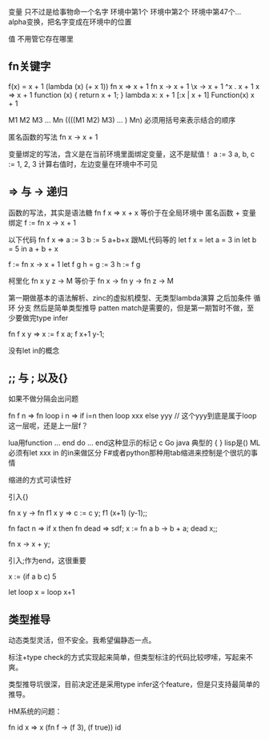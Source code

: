 变量  只不过是给事物命一个名字   环境中第1个 环境中第2个 环境中第47个...
alpha变换，把名字变成在环境中的位置

值 不用管它存在哪里

## fn关键字

f(x) = x + 1
(lambda (x) (+ x 1))
fn x => x + 1
fn x -> x + 1
\x -> x + 1
^x . x + 1
x => x + 1
function (x) { return x + 1; }
lambda x: x + 1
[:x | x + 1]
Function(x) x + 1

M1 M2 M3 ... Mn   ((((M1 M2) M3) ... ) Mn)
必须用括号来表示结合的顺序

匿名函数的写法
fn x -> x + 1

变量绑定的写法，含义是在当前环境里面绑定变量，这不是赋值！
a := 3
a, b, c := 1, 2, 3
计算右值时，左边变量在环境中不可见

## => 与 -> 递归

函数的写法，其实是语法糖
fn f x => x + x
等价于在全局环境中 匿名函数 + 变量绑定
f := fn x -> x + 1

以下代码
fn f x =>
   a := 3
   b := 5
   a+b+x
跟ML代码等的
let f x =
    let a = 3 in
    let b = 5 in
        a + b + x

f := fn x -> x + 1
let f g h =
  g := 3
  h := f g

柯里化
fn x y z -> M
等价于
fn x ->
   fn y ->
      fn z ->
         M

第一期做基本的语法解析、zinc的虚拟机模型、无类型lambda演算
之后加条件 循环 分支
然后是简单类型推导
patten match是需要的，但是第一期暂时不做，至少要做完type infer

fn f x y => 
   x := f x a;
   f x+1 y-1;

没有let in的概念

## ;; 与 ; 以及{}

如果不做分隔会出问题

  fn f n =>
     fn loop i n =>
        if i=n then loop xxx
        else
          yyy // 这个yyy到底是属于loop这一层呢，还是上一层f？

lua用function ... end do ... end这种显示的标记
c Go java 典型的 { }
lisp是()
ML必须有let xxx in 的in来做区分
F#或者python那种用tab缩进来控制是个很坑的事情

缩进的方式可读性好

引入{}

fn x y ->
   fn f1 x y =>
      c := c y;
      f1 (x+1) (y-1);;

fn fact n => if x then
   fn dead => sdf;
   x := fn a b -> b + a;
   dead x;;


fn x -> x + y;

引入;作为end，这很重要

x := (if a
  b
  c)
  5

let loop x =
    loop x+1

## 类型推导

动态类型灵活，但不安全。我希望偏静态一点。

标注+type check的方式实现起来简单，但类型标注的代码比较啰嗦，写起来不爽。

类型推导坑很深，目前决定还是采用type infer这个feature，但是只支持最简单的推导。

HM系统的问题：

fn id x => x
(fn f -> (f 3), (f true)) id
